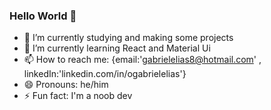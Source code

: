### Hello World 👋

- 🔭 I’m currently studying and making some projects
- 🌱 I’m currently learning React and Material Ui
- 📫 How to reach me: {email:'gabrielelias8@hotmail.com' , linkedIn:'linkedin.com/in/ogabrielelias'}
- 😄 Pronouns: he/him
- ⚡ Fun fact: I'm a noob dev

<picture>
<source 
  srcset="https://github-readme-stats.vercel.app/api?username=Ogabrielelias&show_icons=true&theme=tokyonight"
  media="(prefers-color-scheme: dark)"
/>
